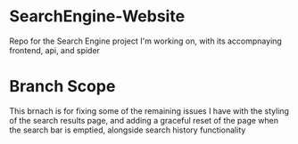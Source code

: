 # SearchEngine-Website

Repo for the Search Engine project I'm working on, with its accompnaying frontend, api, and spider

# Branch Scope

This brnach is for fixing some of the remaining issues I have with the styling of the search results page, and adding a graceful reset of the page when the search bar is emptied, alongside search history functionality

